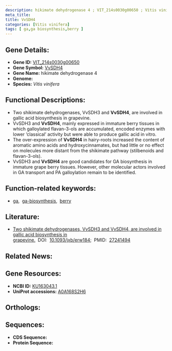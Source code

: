 ```yaml
---
description: hikimate dehydrogenase 4 ; VIT_214s0030g00650 ; Vitis vinifera
meta_title:
title: VvSDH4
categories: [Vitis vinifera]
tags: [ ga,ga biosynthesis,berry ]
---
```


## Gene Details:
- **Gene ID:** [VIT_214s0030g00650]()
- **Gene Symbol:** <u>VvSDH4</u>
- **Gene Name:** hikimate dehydrogenase 4
- **Genome:** []()
- **Species:** *Vitis vinifera*

## Functional Descriptions:
   - Two shikimate dehydrogenases, VvSDH3 and **VvSDH4**, are involved in gallic acid biosynthesis in grapevine.
   - VvSDH3 and **VvSDH4**, mainly expressed in immature berry tissues in which galloylated flavan-3-ols are accumulated, encoded enzymes with lower ‘classical’ activity but were able to produce gallic acid in vitro.
   - The over-expression of **VvSDH4** in hairy-roots increased the content of aromatic amino acids and hydroxycinnamates, but had little or no effect on molecules more distant from the shikimate pathway (stilbenoids and flavan-3-ols).
   - VvSDH3 and **VvSDH4** are good candidates for GA biosynthesis in immature grape berry tissues. However, other molecular actors involved in GA transport and PA galloylation remain to be identified.

## Function-related keywords:
   - [ga](/tags/ga/),&nbsp;&nbsp;[ga-biosynthesis](/tags/ga-biosynthesis/),&nbsp;&nbsp;[berry](/tags/berry/)

## Literature:
   - [Two shikimate dehydrogenases, VvSDH3 and VvSDH4, are involved in gallic acid biosynthesis in grapevine.](https://doi.org/10.1093/jxb/erw184)&nbsp;&nbsp;DOI:&nbsp;&nbsp;[10.1093/jxb/erw184](https://doi.org/10.1093/jxb/erw184);&nbsp;&nbsp;PMID:&nbsp;&nbsp;[27241494](https://pubmed.ncbi.nlm.nih.gov/27241494/)

## Related News:

## Gene Resources:
- **NCBI ID:**  [KU163043.1](https://www.ncbi.nlm.nih.gov/gene/?term=KU163043.1)
- **UniProt accessions:**  [A0A168S2H6](https://www.uniprot.org/uniprotkb/A0A168S2H6/entry)

## Orthologs:

## Sequences:
- **CDS Sequence:**
- **Protein Sequence:**
